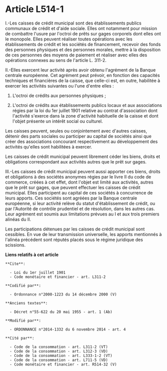 # Article L514-1

I.-Les caisses de crédit municipal sont des établissements publics communaux de crédit et d'aide sociale. Elles ont notamment
pour mission de combattre l'usure par l'octroi de prêts sur gages corporels dont elles ont le monopole. Elles peuvent
réaliser toutes opérations avec les établissements de crédit et les sociétés de financement, recevoir des fonds des personnes
physiques et des personnes morales, mettre à la disposition de ces personnes des moyens de paiement et réaliser avec elles
des opérations connexes au sens de l'article L. 311-2. 

II.-Elles exercent leur activité après avoir obtenu l'agrément de la Banque centrale européenne. Cet agrément peut prévoir,
en fonction des capacités techniques et financières de la caisse, que celle-ci est, en outre, habilitée à exercer les
activités suivantes ou l'une d'entre elles : 

1. L'octroi de crédits aux personnes physiques ; 

2. L'octroi de crédits aux établissements publics locaux et aux associations régies par la loi du 1er juillet 1901 relative
au contrat d'association dont l'activité s'exerce dans la zone d'activité habituelle de la caisse et dont l'objet présente un
intérêt social ou culturel. 

Les caisses peuvent, seules ou conjointement avec d'autres caisses, détenir des parts sociales ou participer au capital de
sociétés ainsi que créer des associations concourant respectivement au développement des activités qu'elles sont habilitées à
exercer. 

Les caisses de crédit municipal peuvent librement céder les biens, droits et obligations correspondant aux activités autres
que le prêt sur gages. 

III.-Les caisses de crédit municipal peuvent aussi apporter ces biens, droits et obligations à des sociétés anonymes régies
par le livre II du code de commerce, créées à cet effet, dont l'objet est limité aux activités, autres que le prêt sur gages,
que peuvent effectuer les caisses de crédit municipal. Elles participent au capital de ces sociétés à concurrence de leurs
apports. Ces sociétés sont agréées par la Banque centrale européenne, si leur activité relève du statut d'établissement de
crédit, ou par l'Autorité de contrôle prudentiel et de résolution, dans les autres cas. Leur agrément est soumis aux
limitations prévues au I et aux trois premiers alinéas du II. 

Les participations détenues par les caisses de crédit municipal sont cessibles. En vue de leur transmission universelle, les
apports mentionnés à l'alinéa précédent sont réputés placés sous le régime juridique des scissions.

**Liens relatifs à cet article**

	**Cite**:

	  - Loi du 1er juillet 1901
	  - Code monétaire et financier - art. L311-2

	**Codifié par**:

	  - Ordonnance n°2000-1223 du 14 décembre 2000 (V)

	**Anciens textes**:

	  - Décret n°55-622 du 20 mai 1955 - art. 1 (Ab)

	**Modifié par**:

	  - ORDONNANCE n°2014-1332 du 6 novembre 2014 - art. 4

	**Cité par**:

	  - Code de la consommation - art. L311-2 (VT)
	  - Code de la consommation - art. L312-3 (VD)
	  - Code de la consommation - art. L333-1-2 (VT)
	  - Code de la consommation - art. L711-5 (VD)
	  - Code monétaire et financier - art. R514-32 (V)
